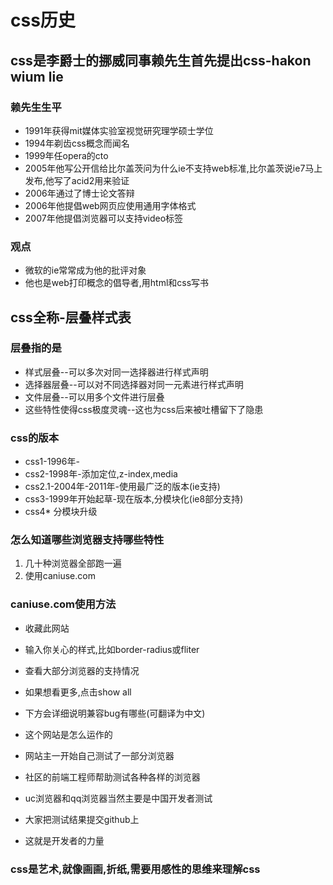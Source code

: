 # css历史
## css是李爵士的挪威同事赖先生首先提出css-hakon wium lie

### 赖先生生平
* 1991年获得mit媒体实验室视觉研究理学硕士学位
* 1994年剃齿css概念而闻名
* 1999年任opera的cto
* 2005年他写公开信给比尔盖茨问为什么ie不支持web标准,比尔盖茨说ie7马上发布,他写了acid2用来验证
* 2006年通过了博士论文答辩
* 2006年他提倡web网页应使用通用字体格式
* 2007年他提倡浏览器可以支持video标签

### 观点
* 微软的ie常常成为他的批评对象
* 他也是web打印概念的倡导者,用html和css写书

## css全称-层叠样式表
### 层叠指的是
* 样式层叠--可以多次对同一选择器进行样式声明
* 选择器层叠--可以对不同选择器对同一元素进行样式声明
* 文件层叠--可以用多个文件进行层叠
* 这些特性使得css极度灵魂--这也为css后来被吐槽留下了隐患
### css的版本
* css1-1996年-
* css2-1998年-添加定位,z-index,media
* css2.1-2004年-2011年-使用最广泛的版本(ie支持)
* css3-1999年开始起草-现在版本,分模块化(ie8部分支持)
* css4* 分模块升级

### 怎么知道哪些浏览器支持哪些特性
1. 几十种浏览器全部跑一遍
2. 使用caniuse.com

### caniuse.com使用方法
* 收藏此网站
* 输入你关心的样式,比如border-radius或fliter
* 查看大部分浏览器的支持情况
* 如果想看更多,点击show all
* 下方会详细说明兼容bug有哪些(可翻译为中文)

* 这个网站是怎么运作的
* 网站主一开始自己测试了一部分浏览器
* 社区的前端工程师帮助测试各种各样的浏览器
* uc浏览器和qq浏览器当然主要是中国开发者测试
* 大家把测试结果提交github上
* 这就是开发者的力量

### css是艺术,就像画画,折纸,需要用感性的思维来理解css

